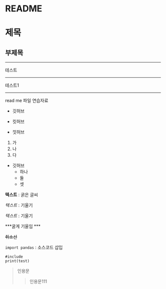 # README
# 제목
## 부제목
--- 
테스트

***

테스트1
___

read me 파일 연습자료

* 깃허브
- 킷허브
* 낏허브
1. 가
2. 나
3. 다

- 깃허브
  - 하나
  - 둘
  -   셋

**텍스트** : 굵은 글씨

*텍스트* : 기울기 

_텍스트_ : 기울기

***굴게 기울임 ***

~~취소선~~

`import pandas` : 소스코드 삽입

```
#include
print(test)
```
> 인용문
>> 인용문111
